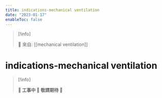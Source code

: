 ```yaml
---
title: indications-mechanical ventilation
date: "2023-01-17"
enableToc: false
---
```


> [!info]
>
> 🌱 來自: [[mechanical ventilation]]

# indications-mechanical ventilation

> [!info]
>
> **👷 工事中 🌱 敬請期待 🚧**


